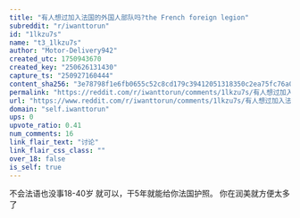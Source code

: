 ```yaml
---
title: "有人想过加入法国的外国人部队吗?the French foreign legion"
subreddit: "r/iwanttorun"
id: "1lkzu7s"
name: "t3_1lkzu7s"
author: "Motor-Delivery942"
created_utc: 1750943670
created_key: "250626131430"
capture_ts: "250927160444"
content_sha256: "3e78798f1e6fb0655c52c8cd179c39412051318350c2ea75fc76a018cdfee8ad"
permalink: "https://reddit.com/r/iwanttorun/comments/1lkzu7s/有人想过加入法国的外国人部队吗the_french_foreign_legion/"
url: "https://www.reddit.com/r/iwanttorun/comments/1lkzu7s/有人想过加入法国的外国人部队吗the_french_foreign_legion/"
domain: "self.iwanttorun"
ups: 0
upvote_ratio: 0.41
num_comments: 16
link_flair_text: "讨论"
link_flair_css_class: ""
over_18: false
is_self: true
---
```


不会法语也没事18-40岁 就可以，干5年就能给你法国护照。
你在润美就方便太多了
